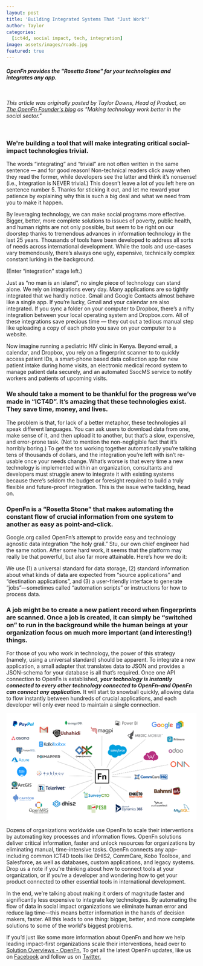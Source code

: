 ```yaml
---
layout: post
title: 'Building Integrated Systems That "Just Work"'
author: Taylor 
categories:
  [ict4d, social impact, tech, integration]
image: assets/images/roads.jpg
featured: true
---
```


#### _OpenFn provides the "Rosetta Stone" for your technologies and integrates any app._

<br />

_This article was originally posted by Taylor Downs, Head of Product, on [The OpenFn Founder's blog](https://medium.com/@taylordowns2000) as "Making technology work better in the social sector."_

<br />


### We're building a tool that will make integrating critical social-impact technologies trivial.

The words “integrating” and “trivial” are not often written in the same sentence — and for good reason! Non-technical readers click away when they read the former, while developers see the latter and think it’s nonsense! (i.e., Integration is NEVER trivial.) This doesn’t leave a lot of you left here on sentence number 5. Thanks for sticking it out, and let me reward your patience by explaining why this is such a big deal and what we need from you to make it happen.

By leveraging technology, we can make social programs more effective. Bigger, better, more complete solutions to issues of poverty, public health, and human rights are not only possible, but seem to be right on our doorstep thanks to tremendous advances in information technology in the last 25 years. Thousands of tools have been developed to address all sorts of needs across international development. While the tools and use-cases vary tremendously, there’s always one ugly, expensive, technically complex constant lurking in the background.

(Enter “integration” stage left.)

Just as “no man is an island”, no single piece of technology can stand alone. We rely on integrations every day. Many applications are so tightly integrated that we hardly notice. Gmail and Google Contacts almost behave like a single app. If you’re lucky, Gmail and your calendar are also integrated. If you sync a folder on your computer to Dropbox, there’s a nifty integration between your local operating system and Dropbox.com. All of these integrations save precious time — they cut out a tedious manual step like uploading a copy of each photo you save on your computer to a website.

Now imagine running a pediatric HIV clinic in Kenya. Beyond email, a calendar, and Dropbox, you rely on a fingerprint scanner to to quickly access patient IDs, a smart-phone based data collection app for new patient intake during home visits, an electronic medical record system to manage patient data securely, and an automated SsocMS service to notify workers and patients of upcoming visits.

### We should take a moment to be thankful for the progress we’ve made in “ICT4D”. It’s amazing that these technologies exist. They save time, money, and lives.

The problem is that, for lack of a better metaphor, these technologies all speak different languages. You can ask users to download data from one, make sense of it, and then upload it to another, but that’s a slow, expensive, and error-prone task. (Not to mention the non-negligible fact that it’s horribly boring.) To get the tos working together automatically you’re talking tens of thousands of dollars, and the integration you’re left with isn’t re-usable once your needs change. What’s worse is that every time a new technology is implemented within an organization, consultants and developers must struggle anew to integrate it with existing systems because there’s seldom the budget or foresight required to build a truly flexible and future-proof integration. This is the issue we’re tackling, head on.

### OpenFn is a “Rosetta Stone” that makes automating the constant flow of crucial information from one system to another as easy as point-and-click.

Google.org called OpenFn’s attempt to provide easy and technology agnostic data integration “the holy grail.” Stu, our own chief engineer had the same notion. After some hard work, it seems that the platform may really be that powerful, but also far more attainable. Here’s how we do it:

We use (1) a universal standard for data storage, (2) standard information about what kinds of data are expected from “source applications” and “destination applications”, and (3) a user-friendly interface to generate “jobs”—sometimes called “automation scripts” or instructions for how to process data.

### A job might be to create a new patient record when fingerprints are scanned. Once a job is created, it can simply be “switched on” to run in the background while the human beings at your organization focus on much more important (and interesting!) things.

For those of you who work in technology, the power of this strategy (namely, using a universal standard) should be apparent. To integrate a new application, a small adapter that translates data to JSON and provides a JSON-schema for your database is all that’s required. Once one API connection to OpenFn is established, ***your technology is instantly connected to every other technology connected to OpenFn–and OpenFn can connect any application.*** It will start to snowball quickly, allowing data to flow instantly between hundreds of crucial applications, and each developer will only ever need to maintain a single connection.

![](assets/images/apps.png)

Dozens of organizations worldwide use OpenFn to scale their interventions by automating key processes and information flows. OpenFn solutions deliver critical information, faster and unlock resources for organizations by eliminating manual, time-intensive tasks. OpenFn connects any app–including common ICT4D tools like DHIS2, CommCare, Kobo Toolbox, and Salesforce, as well as databases, custom applications, and legacy systems. Drop us a note if you’re thinking about how to connect tools at your organization, or if you’re a developer and wondering how to get your product connected to other essential tools in international development.

In the end, we’re talking about making it orders of magnitude faster and significantly less expensive to integrate key technologies. By automating the flow of data in social impact organizations we eliminate human error and reduce lag time—this means better information in the hands of decision makers, faster. All this leads to one thing: bigger, better, and more complete solutions to some of the world's biggest problems.

If you’d just like some more information about OpenFn and how we help leading impact-first organizations scale their interventions, head over to [Solution Overviews - OpenFn.](https://www.openfn.org/solutions) To get all the latest OpenFn updates, like us on [Facebook](https://www.facebook.com/openfn) and follow us on [Twitter.](https://twitter.com/openfn)





